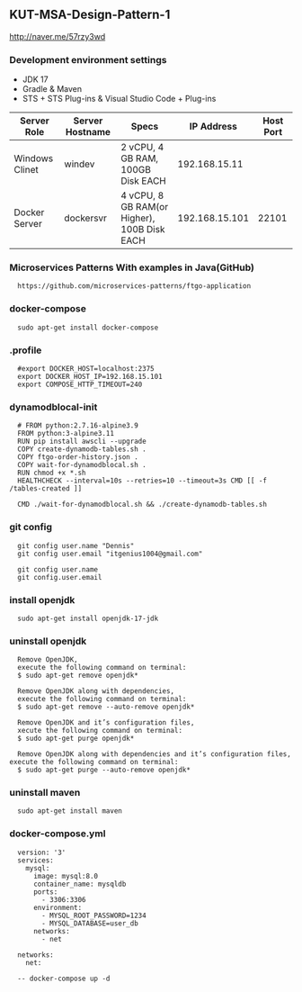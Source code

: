 ## KUT-MSA-Design-Pattern-1

http://naver.me/57rzy3wd

### Development environment settings
- JDK 17
- Gradle & Maven
- STS + STS Plug-ins & Visual Studio Code + Plug-ins

| Server Role             | Server Hostname           | Specs                                             | IP Address      | Host Port |
| ----------------------- | ------------------------- | ------------------------------------------------- | --------------- | --------- |
| Windows Clinet          | windev                    | 2 vCPU, 4 GB RAM, 100GB Disk EACH                 | 192.168.15.11   |           |
| Docker Server           | dockersvr                 | 4 vCPU, 8 GB RAM(or Higher), 100B Disk EACH       | 192.168.15.101  | 22101     |

### Microservices Patterns With examples in Java(GitHub)

      https://github.com/microservices-patterns/ftgo-application
      
### docker-compose

      sudo apt-get install docker-compose

### .profile
      #export DOCKER_HOST=localhost:2375
      export DOCKER_HOST_IP=192.168.15.101
      export COMPOSE_HTTP_TIMEOUT=240

### dynamodblocal-init

      # FROM python:2.7.16-alpine3.9
      FROM python:3-alpine3.11
      RUN pip install awscli --upgrade
      COPY create-dynamodb-tables.sh .
      COPY ftgo-order-history.json .
      COPY wait-for-dynamodblocal.sh .
      RUN chmod +x *.sh
      HEALTHCHECK --interval=10s --retries=10 --timeout=3s CMD [[ -f /tables-created ]]
      
      CMD ./wait-for-dynamodblocal.sh && ./create-dynamodb-tables.sh

### git config

      git config user.name "Dennis"
      git config user.email "itgenius1004@gmail.com"

      git config user.name
      git config.user.email

### install openjdk

      sudo apt-get install openjdk-17-jdk

### uninstall openjdk

      Remove OpenJDK,
      execute the following command on terminal:
      $ sudo apt-get remove openjdk*
      
      Remove OpenJDK along with dependencies,
      execute the following command on terminal:
      $ sudo apt-get remove --auto-remove openjdk*
      
      Remove OpenJDK and it’s configuration files,
      xecute the following command on terminal:
      $ sudo apt-get purge openjdk*
      
      Remove OpenJDK along with dependencies and it’s configuration files, execute the following command on terminal:
      $ sudo apt-get purge --auto-remove openjdk*
      
### uninstall maven

      sudo apt-get install maven

### docker-compose.yml

      version: '3'
      services:
        mysql:
          image: mysql:8.0
          container_name: mysqldb
          ports:
            - 3306:3306
          environment:
            - MYSQL_ROOT_PASSWORD=1234
            - MYSQL_DATABASE=user_db
          networks:
            - net
          
      networks:
        net:
        
      -- docker-compose up -d
